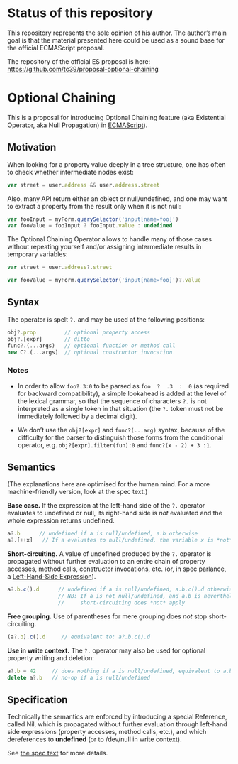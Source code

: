 # Status of this repository

This repository represents the sole opinion of his author. The author’s main goal is that the material presented here could be used as a sound base for the official ECMAScript proposal.

The repository of the official ES proposal is here: https://github.com/tc39/proposal-optional-chaining

# Optional Chaining

This is a proposal for introducing Optional Chaining feature (aka Existential Operator, aka Null Propagation) in [ECMAScript](https://github.com/tc39/ecma262/)).

## Motivation

When looking for a property value deeply in a tree structure, one has often to check whether intermediate nodes exist:
```js
var street = user.address && user.address.street
```

Also, many API return either an object or null/undefined, and one may want to extract a property from the result only when it is not null:
```js
var fooInput = myForm.querySelector('input[name=foo]')
var fooValue = fooInput ? fooInput.value : undefined
```

The Optional Chaining Operator allows to handle many of those cases without repeating yourself and/or assigning intermediate results in temporary variables:

```js
var street = user.address?.street

var fooValue = myForm.querySelector('input[name=foo]')?.value
```

<!--
## Further examples

The following code:
```js
var SetProto
if (Object.prototype.hasOwnProperty('__proto__')) {
    SetProto = Object.getOwnPropertyDescriptor(Object.prototype, '__proto__').set
}
```
could become shorter:
```js
var SetProto = Object.getOwnPropertyDescriptor(Object.prototype, '__proto__')?.set
```


The following code:
```js
if (foo != null && foo[Symbol.iterator] != null) { // foo is iterable
    var iterator = foo[Symbol.iterator]()
    // ...
}
```
could be rewritten as (disregarding the buggy case where `foo[Symbol.iterator]()` would not produce a function):
```js
var iterator = foo?.[Symbol.iterator]?.()
if (iterator) { // foo is iterable
    // ...
}
```


The following code:
```js
var _
var list = (_ = node._tree) && (_ = _.editionParams) && _.fooList || []
```
could become more readable:
```js
var list = node._tree?.editionParams?.fooList || []
```
-->

## Syntax

The operator is spelt `?.` and may be used at the following positions:

```js
obj?.prop         // optional property access
obj?.[expr]       // ditto
func?.(...args)   // optional function or method call
new C?.(...args)  // optional constructor invocation
```

### Notes

* In order to allow `foo?.3:0` to be parsed as `foo  ?  .3  :  0` (as required for backward compatibility), a simple lookahead is added at the level of the lexical grammar, so that the sequence of characters `?.` is not interpreted as a single token in that situation (the `?.` token must not be immediately followed by a decimal digit).

* We don’t use the `obj?[expr]` and `func?(...arg)` syntax, because of the difficulty for the parser to distinguish those forms from the conditional operator, e.g. `obj?[expr].filter(fun):0` and `func?(x - 2) + 3 :1`.

<!--

Here are other alternatives that don’t need lookahead are proposed:

```js
obj.?prop         // optional property access
obj.?[expr]       // ditto
func.?(...args)   // optional function or method call
new C.?(...args)  // optional constructor invocation
```

And:

```js
obj..prop         // optional property access
obj..[expr]       // ditto
func..(...args)   // optional function or method call
new C..(...args)  // optional constructor invocation
```

And, minimising the number of characters (but the question mark inside the brackets don’t look good):

```js
obj.?prop        // optional property access
obj[?expr]       // ditto
func(?...args)   // optional function or method call
new C(?...args)  // optional constructor invocation
```

-->

## Semantics

(The explanations here are optimised for the human mind. For a more machine-friendly version, look at the spec text.)

**Base case.** If the expression at the left-hand side of the `?.` operator evaluates to undefined or null, its right-hand side is _not_ evaluated and the whole expression returns undefined.

```js
a?.b      // undefined if a is null/undefined, a.b otherwise
a?.[++x]   // If a evaluates to null/undefined, the variable x is *not* incremented.
```

**Short-circuiting.** A value of undefined produced by the `?.` operator is propagated without further evaluation to an entire chain of property accesses, method calls, constructor invocations, etc. (or, in spec parlance, a [Left-Hand-Side Expression](https://tc39.github.io/ecma262/#sec-left-hand-side-expressions)).

```js
a?.b.c().d      // undefined if a is null/undefined, a.b.c().d otherwise.
                // NB: If a is not null/undefined, and a.b is nevertheless undefined,
                //     short-circuiting does *not* apply
```

**Free grouping.** Use of parentheses for mere grouping does *not* stop short-circuiting.
```js
(a?.b).c().d     // equivalent to: a?.b.c().d
```

**Use in write context.** The `?.` operator may also be used for optional property writing and deletion:

```js
a?.b = 42     // does nothing if a is null/undefined, equivalent to a.b = 42 otherwise
delete a?.b   // no-op if a is null/undefined
```

## Specification

Technically the semantics are enforced by introducing a special Reference, called Nil, which is propagated without further evaluation through left-hand side expressions (property accesses, method calls, etc.), and which dereferences to **undefined** (or to /dev/null in write context).

See [the spec text](https://claudepache.github.io/es-optional-chaining/) for more details.








